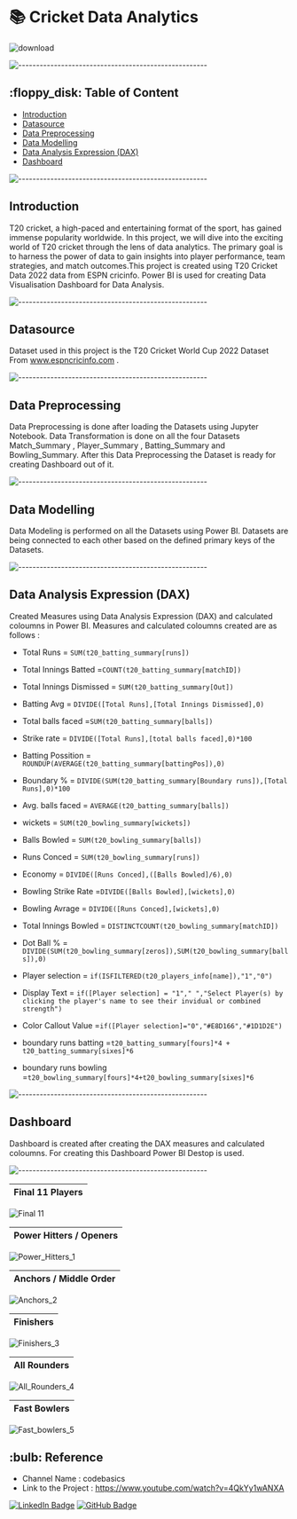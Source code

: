 # 📚 Cricket Data Analytics

![download](https://github.com/NizaafDabir/Cricket_Data_Analytics/assets/110449627/0be05e0b-2d15-4639-ba48-d13cf1b3c8d4)

![-----------------------------------------------------](https://raw.githubusercontent.com/andreasbm/readme/master/assets/lines/rainbow.png)

<h2> :floppy_disk: Table of Content</h2>

  - [Introduction](https://github.com/NizaafDabir/Cricket_Data_Analytics/edit/main/README.md#-introduction)
  - [Datasource](https://github.com/NizaafDabir/Cricket_Data_Analytics/edit/main/README.md#-datasource-)
  - [Data Preprocessing](https://github.com/NizaafDabir/Cricket_Data_Analytics/edit/main/README.md#-data-preprocessing-)
  - [Data Modelling](https://github.com/NizaafDabir/Cricket_Data_Analytics/edit/main/README.md#-data-modelling-)
  - [Data Analysis Expression (DAX)](https://github.com/NizaafDabir/Cricket_Data_Analytics/edit/main/README.md#-data-analysis-expression-dax-)
  - [Dashboard](https://github.com/NizaafDabir/Cricket_Data_Analytics/edit/main/README.md#-dashboard-)

![-----------------------------------------------------](https://raw.githubusercontent.com/andreasbm/readme/master/assets/lines/rainbow.png)

<h2>Introduction</h2>

T20 cricket, a high-paced and entertaining format of the sport, has gained immense popularity worldwide. In this project, we will dive into the exciting world of T20 cricket through the lens of data analytics. The primary goal is to harness the power of data to gain insights into player performance, team strategies, and match outcomes.This project is created using T20 Cricket Data 2022 data from ESPN cricinfo. Power BI is used for creating Data Visualisation Dashboard for Data Analysis.

![-----------------------------------------------------](https://raw.githubusercontent.com/andreasbm/readme/master/assets/lines/rainbow.png)

<h2>Datasource</h2>

Dataset used in this project is the T20 Cricket World Cup 2022 Dataset From www.espncricinfo.com .

![-----------------------------------------------------](https://raw.githubusercontent.com/andreasbm/readme/master/assets/lines/rainbow.png)

<h2>Data Preprocessing</h2>

Data Preprocessing is done after loading the Datasets using Jupyter Notebook. Data Transformation is done on all the four Datasets Match_Summary , Player_Summary , Batting_Summary and Bowling_Summary. After this Data Preprocessing the Dataset is ready for creating Dashboard out of it.

![-----------------------------------------------------](https://raw.githubusercontent.com/andreasbm/readme/master/assets/lines/rainbow.png)

<h2>Data Modelling</h2>

Data Modeling is performed on all the Datasets using Power BI. Datasets are being connected to each other based on the defined primary keys of the Datasets.

![-----------------------------------------------------](https://raw.githubusercontent.com/andreasbm/readme/master/assets/lines/rainbow.png)

<h2> Data Analysis Expression (DAX) </h2>

Created Measures using Data Analysis Expression (DAX) and calculated coloumns in Power BI. Measures and calculated coloumns created are as follows :

- Total Runs = `SUM(t20_batting_summary[runs])`

- Total Innings Batted =`COUNT(t20_batting_summary[matchID])`

- Total Innings Dismissed = `SUM(t20_batting_summary[Out])`

- Batting Avg = `DIVIDE([Total Runs],[Total Innings Dismissed],0)`

- Total balls faced =`SUM(t20_batting_summary[balls])`

- Strike rate = `DIVIDE([Total Runs],[total balls faced],0)*100`

- Batting Possition = `ROUNDUP(AVERAGE(t20_batting_summary[battingPos]),0)`

- Boundary % = `DIVIDE(SUM(t20_batting_summary[Boundary runs]),[Total Runs],0)*100`

- Avg. balls faced = `AVERAGE(t20_batting_summary[balls])`

- wickets = `SUM(t20_bowling_summary[wickets])`

- Balls Bowled = `SUM(t20_bowling_summary[balls])`

- Runs Conced = `SUM(t20_bowling_summary[runs])`

- Economy = `DIVIDE([Runs Conced],([Balls Bowled]/6),0)`

- Bowling Strike Rate =`DIVIDE([Balls Bowled],[wickets],0)`

- Bowling Avrage = `DIVIDE([Runs Conced],[wickets],0)`

- Total Innings Bowled = `DISTINCTCOUNT(t20_bowling_summary[matchID])`

- Dot Ball % =` DIVIDE(SUM(t20_bowling_summary[zeros]),SUM(t20_bowling_summary[balls]),0)`

- Player selection = `if(ISFILTERED(t20_players_info[name]),"1","0")`

- Display Text = `if([Player selection] = "1"," ","Select Player(s) by clicking the player's name to see their invidual or combined strength")`

- Color Callout Value =`if([Player selection]="0","#E8D166","#1D1D2E")`

- boundary runs batting =`t20_batting_summary[fours]*4 + t20_batting_summary[sixes]*6`

- boundary runs bowling =`t20_bowling_summary[fours]*4+t20_bowling_summary[sixes]*6`

![-----------------------------------------------------](https://raw.githubusercontent.com/andreasbm/readme/master/assets/lines/rainbow.png)

<h2> Dashboard </h2>

Dashboard is created after creating the DAX measures and calculated coloumns. For creating this Dashboard Power BI Destop is used.

![-----------------------------------------------------](https://raw.githubusercontent.com/andreasbm/readme/master/assets/lines/rainbow.png)

| Final 11 Players |
| --------------- |
![Final 11](https://github.com/NizaafDabir/Cricket_Data_Analytics/assets/110449627/34838d2f-283d-4834-88a9-e8f5a583cbf6)

| Power Hitters / Openers |
| --------------- |
![Power_Hitters_1](https://github.com/NizaafDabir/Cricket_Data_Analytics/assets/110449627/b2e6eeab-7e7f-4711-bff9-469f09499873)

| Anchors / Middle Order |
| --------------- |
![Anchors_2](https://github.com/NizaafDabir/Cricket_Data_Analytics/assets/110449627/db61aa6a-4a81-4b75-b8d0-e566787794d3)

| Finishers |
| --------------- |
![Finishers_3](https://github.com/NizaafDabir/Cricket_Data_Analytics/assets/110449627/3dc57f36-28a7-4f11-aa0c-2d278ba1e4c7)

| All Rounders |
| --------------- |
![All_Rounders_4](https://github.com/NizaafDabir/Cricket_Data_Analytics/assets/110449627/8a6fa4aa-25c9-44a7-bace-fdf360ac71cd)

| Fast Bowlers |
| --------------- |
![Fast_bowlers_5](https://github.com/NizaafDabir/Cricket_Data_Analytics/assets/110449627/7cdff3bc-6e4e-4eba-ba7e-0f06babbdccf)

<h2> :bulb: Reference</h2>

* Channel Name : codebasics
* Link to the Project : https://www.youtube.com/watch?v=4QkYy1wANXA

[![LinkedIn Badge](https://img.shields.io/badge/LinkedIn-0077B5?style=for-the-badge&logo=linkedin&logoColor=white)](https://www.linkedin.com/in/nizaaf-dabir-524596203/)
[![GitHub Badge](https://img.shields.io/badge/GitHub-100000?style=for-the-badge&logo=github&logoColor=white)](https://github.com/NizaafDabir)
